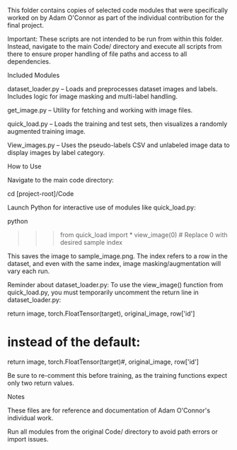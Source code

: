 This folder contains copies of selected code modules that were specifically worked on by Adam O'Connor as part of the individual contribution for the final project.

Important: These scripts are not intended to be run from within this folder. Instead, navigate to the main Code/ directory and execute all scripts from there to ensure proper handling of file paths and access to all dependencies.

Included Modules

dataset_loader.py – Loads and preprocesses dataset images and labels. Includes logic for image masking and multi-label handling.

get_image.py – Utility for fetching and working with image files.

quick_load.py – Loads the training and test sets, then visualizes a randomly augmented training image.

View_images.py – Uses the pseudo-labels CSV and unlabeled image data to display images by label category.

How to Use

Navigate to the main code directory:

cd [project-root]/Code

Launch Python for interactive use of modules like quick_load.py:

python
>>> from quick_load import *
>>> view_image(0)  # Replace 0 with desired sample index

This saves the image to sample_image.png. The index refers to a row in the dataset, and even with the same index, image masking/augmentation will vary each run.

Reminder about dataset_loader.py:
To use the view_image() function from quick_load.py, you must temporarily uncomment the return line in dataset_loader.py:

return image, torch.FloatTensor(target), original_image, row['id']
# instead of the default:
return image, torch.FloatTensor(target)#, original_image, row['id']

Be sure to re-comment this before training, as the training functions expect only two return values.

Notes

These files are for reference and documentation of Adam O'Connor's individual work.

Run all modules from the original Code/ directory to avoid path errors or import issues.